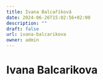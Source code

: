 ```yaml
---
title: Ivana Balcaříková
date: 2024-06-26T15:02:56+02:00
description: ""
draft: false
url: ivana-balcarikova
owner: admin
---
```

# Ivana Balcarikova
<!-- SECTION BREAK -->
